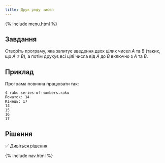 ```yaml
---
title: Друк ряду чисел
---
```


{% include menu.html %}

## Завдання

Створіть програму, яка запитує введення двох цілих чисел _A_ та _B_ (таких, що _A ≤ B_), а потім друкує всі цілі числа від _A_ до _B_ включно з _A_ та _B_.

## Приклад

Програма повинна працювати так:

```console
$ raku series-of-numbers.raku
Початок: 14
Кінець: 17
14
15
16
17
```

## Рішення

✅ [Дивіться рішення](solution)

{% include nav.html %}